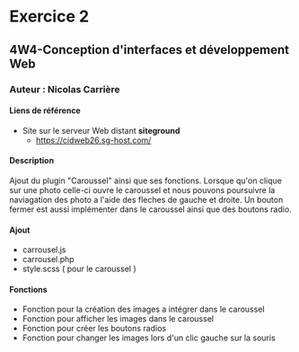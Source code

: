 #   Exercice 2 
 ## 4W4-Conception d'interfaces et développement Web
 ### Auteur : Nicolas Carrière

 #### Liens de référence
 - Site sur le serveur Web distant **siteground**
     - https://cidweb26.sg-host.com/
   
#### Description 

Ajout du plugin "Caroussel" ainsi que ses fonctions. Lorsque qu'on clique sur une photo celle-ci ouvre le caroussel et nous pouvons poursuivre la naviagation des photo a l'aide des fleches de gauche et droite. Un bouton fermer est aussi implémenter dans le caroussel ainsi que des boutons radio. 

#### Ajout 

- carrousel.js
- carrousel.php
- style.scss ( pour le caroussel )

#### Fonctions

- Fonction pour la création des images a intégrer dans le caroussel
- Fonction pour afficher les images dans le caroussel
- Fonction pour créer les boutons radios
- Fonction pour changer les images lors d'un clic gauche sur la souris

